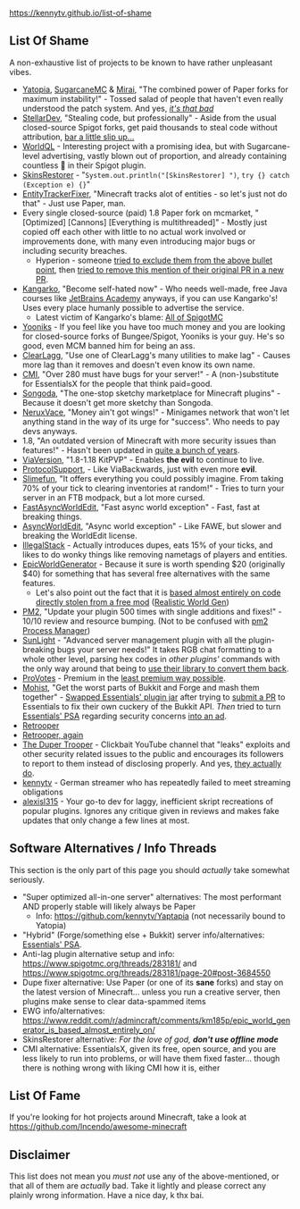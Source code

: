 https://kennytv.github.io/list-of-shame

## List Of Shame
A non-exhaustive list of projects to be known to have rather unpleasant vibes.

* [Yatopia](https://github.com/YatopiaMC/Yatopia), [SugarcaneMC](https://github.com/SugarcaneMC/Sugarcane) & [Mirai](https://github.com/etil2jz/Mirai), "The combined power of Paper forks for maximum instability!" - Tossed salad of people that haven't even really understood the patch system. And yes, *[it's that bad](https://github.com/kennytv/Yaptapia)*
* [StellarDev](https://stellardev.org/), "Stealing code, but professionally" - Aside from the usual closed-source Spigot forks, get paid thousands to steal code without attribution, [bar a little slip up...](https://github.com/NFT-Worlds/Server/blob/4f7bc3329aadac0667b8bb8d6d384558566af6ff/patches/server/0046-Async-Entities.patch#L238)<!-- Even more ironic if you look at who this was made for -->
* [WorldQL](https://www.worldql.com/posts/2021-08-worldql-scalable-minecraft/) - Interesting project with a promising idea, but with Sugarcane-level advertising, vastly blown out of proportion, and already containing countless 🚩 in their Spigot plugin.
* [SkinsRestorer](https://github.com/SkinsRestorer/SkinsRestorerX) - "`System.out.println("[SkinsRestorer] ")`, `try {} catch (Exception e) {}`"
* [EntityTrackerFixer](https://github.com/Esmorall/EntityTrackerFixer), "Minecraft tracks alot of entities - so let's just not do that" - Just use Paper, man.
* Every single closed-source (paid) 1.8 Paper fork on mcmarket, "\[Optimized\] \[Cannons\] \[Everything is multithreaded\]" - Mostly just copied off each other with little to no actual work involved or improvements done, with many even introducing major bugs or including security breaches.
  - Hyperion - someone [tried to exclude them from the above bullet point](https://github.com/kennytv/list-of-shame/pull/15), then [tried to remove this mention of their original PR in a new PR](https://github.com/kennytv/list-of-shame/pull/17).
* [Kangarko](https://github.com/kangarko), "Become self-hated now" - Who needs well-made, free Java courses like [JetBrains Academy](https://www.jetbrains.com/academy/) anyways, if you can use Kangarko's! Uses every place humanly possible to advertise the service.
  - Latest victim of Kangarko's blame: [All of SpigotMC](https://www.spigotmc.org/threads/478408/)
* [Yooniks](https://www.mc-market.org/members/126711/) - If you feel like you have too much money and you are looking for closed-source forks of Bungee/Spigot, Yooniks is your guy. He's so good, even MCM banned him for being an ass.
* [ClearLagg](https://www.spigotmc.org/resources/clearlagg.68271/), "Use one of ClearLagg's many utilities to make lag" - Causes more lag than it removes and doesn't even know its own name.
* [CMI](https://www.spigotmc.org/resources/cmi.3742/), "Over 280 must have bugs for your server!" - A (non-)substitute for EssentialsX for the people that think paid=good.
* [Songoda](https://songoda.com/marketplace), "The one-stop sketchy marketplace for Minecraft plugins" - Because it doesn't get more sketchy than Songoda.
* [NeruxVace](https://neruxvace.net/), "Money ain't got wings!" - Minigames network that won't let anything stand in the way of its urge for "success". Who needs to pay devs anyways.
* 1.8, "An outdated version of Minecraft with more security issues than features!" - Hasn't been updated in [quite a bunch of years](https://howoldisminecraft188.today/).
* [ViaVersion](https://github.com/ViaVersion/ViaVersion), "1.8-1.18 KitPVP" - Enables **the evil** to continue to live.
* [ProtocolSupport](https://www.spigotmc.org/resources/protocolsupport.7201/), - Like ViaBackwards, just with even more **evil**.
* [Slimefun](https://github.com/Slimefun/Slimefun4), "It offers everything you could possibly imagine. From taking 70% of your tick to clearing inventories at random!" - Tries to turn your server in an FTB modpack, but a lot more cursed.
* [FastAsyncWorldEdit](https://www.spigotmc.org/resources/fast-async-worldedit.13932), "Fast async world exception" - Fast, fast at breaking things.
* [AsyncWorldEdit](https://www.spigotmc.org/resources/asyncworldedit-premium.9661/), "Async world exception" - Like FAWE, but slower and breaking the WorldEdit license.
* [IllegalStack](https://www.spigotmc.org/resources/dupe-fixes-illegal-stack-remover.44411/) - Actually introduces dupes, eats 15% of your ticks, and likes to do wonky things like removing nametags of players and entities.
* [EpicWorldGenerator](https://www.spigotmc.org/resources/epicworldgenerator.8067/) - Because it sure is worth spending $20 (originally $40) for something that has several free alternatives with the same features.
  - Let's also point out the fact that it is [based almost entirely on code directly stolen from a free mod](https://www.reddit.com/r/admincraft/comments/km185p/epic_world_generator_is_based_almost_entirely_on/) ([Realistic World Gen](https://www.minecraftforum.net/forums/mapping-and-modding-java-edition/minecraft-mods/1281910-teds-world-gen-mods-realistic-world-gen-alpha-1-3))
* [PM2](https://www.spigotmc.org/members/pm2.597961/), "Update your plugin 500 times with single additions and fixes!" - 10/10 review and resource bumping. (Not to be confused with [pm2 Process Manager](https://pm2.io/))
* [SunLight](https://www.spigotmc.org/resources/sunlight.67733/) - "Advanced server management plugin with all the plugin-breaking bugs your server needs!" It takes RGB chat formatting to a whole other level, parsing hex codes in *other plugins'* commands with the only way around that being to [use their library to convert them back](https://www.spigotmc.org/threads/sunlight.374716/page-39#post-4124177).
* [ProVotes](https://www.spigotmc.org/resources/provotes.23672/) - Premium in the [least premium way possible](https://github.com/kennytv/list-of-shame/issues/77).
* [Mohist](https://github.com/MohistMC/Mohist), "Get the worst parts of Bukkit and Forge and mash them together" - [Swapped Essentials' plugin jar](https://github.com/MohistMC/Mohist/blob/70a303f4d02e9480cc5472c1c26f7d9cb6560732/src/fmllauncher/java/com/mohistmc/AutoDeletePlugins.java#L20-L22) after trying to [submit a PR](https://github.com/EssentialsX/Essentials/pull/3580) to Essentials to fix their own cuckery of the Bukkit API. *Then* tried to turn [Essentials' PSA](https://essentialsx.net/do-not-use-mohist.html) regarding security concerns [into an ad](https://github.com/EssentialsX/Website/pull/44).
* [Retrooper](https://github.com/kennytv/list-of-shame/issues/46)
* [Retrooper, again](https://github.com/kennytv/list-of-shame/pull/67)
* [The Duper Trooper](https://www.youtube.com/channel/UC_Nuc3040H1WjeO9aoY4NPg) - Clickbait YouTube channel that "leaks" exploits and other security related issues to the public and encourages its followers to report to them instead of disclosing properly. And yes, [they actually do](https://cdn.discordapp.com/attachments/155145799796391936/877016425221459978/unknown.png).
* [kennytv](https://www.twitch.tv/kennytvn) - German streamer who has repeatedly failed to meet streaming obligations
* [alexisl315](https://www.spigotmc.org/members/190298/) - Your go-to dev for laggy, inefficient skript recreations of popular plugins. Ignores any critique given in reviews and makes fake updates that only change a few lines at most.

## Software Alternatives / Info Threads
This section is the only part of this page you should *actually* take somewhat seriously.

* "Super optimized all-in-one server" alternatives: The most performant AND properly stable will likely always be Paper
  * Info: <https://github.com/kennytv/Yaptapia> (not necessarily bound to Yatopia)
* "Hybrid" (Forge/something else + Bukkit) server info/alternatives: [Essentials' PSA](https://essentialsx.net/do-not-use-mohist.html).
* Anti-lag plugin alternative setup and info: <https://www.spigotmc.org/threads/283181/> and <https://www.spigotmc.org/threads/283181/page-20#post-3684550>
* Dupe fixer alternative: Use Paper (or one of its **sane** forks) and stay on the latest version of Minecraft... unless you run a creative server, then plugins make sense to clear data-spammed items
* EWG info/alternatives: <https://www.reddit.com/r/admincraft/comments/km185p/epic_world_generator_is_based_almost_entirely_on/>
* SkinsRestorer alternative: *For the love of god, **don't use offline mode***
* CMI alternative: EssentialsX, given its free, open source, and you are less likely to run into problems, or will have them fixed faster... though there is nothing wrong with liking CMI how it is, either

## List Of Fame
If you're looking for hot projects around Minecraft, take a look at https://github.com/Incendo/awesome-minecraft

## Disclaimer
This list does not mean you *must not* use any of the above-mentioned, or that all of them are *actually* bad.
Take it lightly and please correct any plainly wrong information.
Have a nice day, k thx bai.
